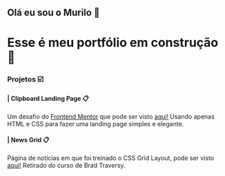 ## Olá eu sou o Murilo 👋 
# Esse é meu portfólio em construção 🚧

### Projetos ☑️
#### | Clipboard Landing Page 📋
Um desafio do [Frontend Mentor](https://www.frontendmentor.io/challenges/clipboard-landing-page-5cc9bccd6c4c91111378ecb9) que pode ser visto [aqui!](https://mczottos.github.io/Clipboard-Page-FrontEndMentor/) 
Usando apenas HTML e CSS para fazer uma landing page simples e elegante. 

#### | News Grid 📋
Página de notícias em que foi treinado o CSS Grid Layout, pode ser visto [aqui!](https://mczottos.github.io/news-grid/)
Retirado do curso de Brad Traversy.  

